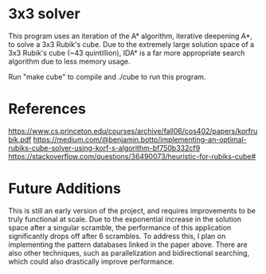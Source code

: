 # 3x3 solver
 
This program uses an iteration of the A* algorithm, iterative deepening A*, to solve a 3x3 Rubik's cube. Due to the extremely large solution space of a 3x3 Rubik's cube (~43 quintillion), IDA* is a far more appropriate search algorithm due to less memory usage.

Run "make cube" to compile and ./cube to run this program. 

# References 
https://www.cs.princeton.edu/courses/archive/fall06/cos402/papers/korfrubik.pdf
https://medium.com/@benjamin.botto/implementing-an-optimal-rubiks-cube-solver-using-korf-s-algorithm-bf750b332cf9
https://stackoverflow.com/questions/36490073/heuristic-for-rubiks-cube#



# Future Additions
This is still an early version of the project, and requires improvements to be truly functional at scale. Due to the exponential increase in the solution space after a singular scramble, the performance of this application significantly drops off after 6 scrambles. To address this, I plan on implementing the pattern databases linked in the paper above. There are also other techniques, such as parallelization and bidirectional searching, which could also drastically improve performance. 
